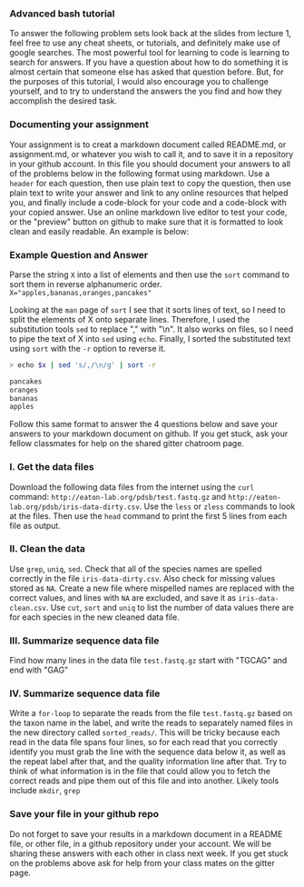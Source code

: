 
### Advanced bash tutorial

To answer the following problem sets look back at the slides from lecture 1, feel free to use any cheat sheets, or tutorials, and definitely make use of google searches. The most powerful tool for learning to code is learning to search for answers. If you have a question about how to do something it is almost certain that someone else has asked that question before. But, for the purposes of this tutorial, I would also encourage you to challenge yourself, and to try to understand the answers the you find and how they accomplish the desired task. 


### Documenting your assignment
Your assignment is to creat a markdown document called README.md, or assignment.md, or whatever you wish to call it, and to save it in a repository in your github account. In this file you should document your answers to all of the problems below in the following format using markdown. Use a `header` for each question, then use plain text to copy the question, then use plain text to write your answer and link to any online resources that helped you, and finally include a code-block for your code and a code-block with your copied answer. Use an online markdown live editor to test your code, or the "preview" button on github to make sure that it is formatted to look clean and easily readable. An example is below:

### Example Question and Answer
Parse the string `X` into a list of elements and then use the `sort` command to sort them in reverse alphanumeric order. 
`X="apples,bananas,oranges,pancakes"`  

Looking at the `man` page of `sort` I see that it sorts lines of text, so I need to split the elements of X onto separate lines. Therefore, I used the substitution tools `sed` to replace "," with "\n". It also works on files, so I need to pipe the text of X into `sed` using `echo`. Finally, I sorted the substituted text using `sort` with the `-r` option to reverse it. 

```bash
> echo $x | sed 's/,/\n/g' | sort -r
```

```bash
pancakes
oranges
bananas
apples
```


Follow this same format to answer the 4 questions below and save your answers to your markdown document on github. If you get stuck, ask your fellow classmates for help on the shared gitter chatroom page. 


### I. Get the data files
Download the following data files from the internet using the `curl` command: `http://eaton-lab.org/pdsb/test.fastq.gz` and `http://eaton-lab.org/pdsb/iris-data-dirty.csv`. Use the `less` or `zless` commands to look at the files. Then use the `head` command to print the first 5 lines from each file as output.  




### II. Clean the data
Use `grep`, `uniq`, `sed`. Check that all of the species names are spelled correctly in the file `iris-data-dirty.csv`. Also check for missing values stored as `NA`. Create a new file where mispelled names are replaced with the correct values, and lines with `NA` are excluded, and save it as `iris-data-clean.csv`. Use `cut`, `sort` and `uniq` to list the number of data values there are for each species in the new cleaned data file. 



### III. Summarize sequence data file
Find how many lines in the data file `test.fastq.gz` start with "TGCAG" and end with "GAG"




### IV. Summarize sequence data file
Write a `for-loop` to separate the reads from the file `test.fastq.gz` based on the taxon name in the label, and write the reads to separately named files in the new directory called `sorted_reads/`. This will be tricky because each read in the data file spans four lines, so for each read that you correctly identify you must grab the line with the sequence data below it, as well as the repeat label after that, and the quality information line after that. Try to think of what information is in the file that could allow you to fetch the correct reads and pipe them out of this file and into another. Likely tools include `mkdir`, `grep`


### Save your file in your github repo
Do not forget to save your results in a markdown document in a README file, or other file, in a github repository under your account. We will be sharing these answers with each other in class next week. If you get stuck on the problems above ask for help from your class mates on the gitter page. 

